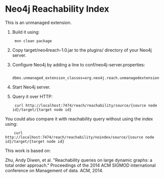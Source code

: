 Neo4j Reachability Index
================================

This is an unmanaged extension. 

1. Build it using: 

        mvn clean package

2. Copy target/neo4reach-1.0.jar to the plugins/ directory of your Neo4j server.

3. Configure Neo4j by adding a line to conf/neo4j-server.properties:

        dbms.unmanaged_extension_classes=org.neo4j.reach.unmanagedextension=/reach

4. Start Neo4j server.

5. Query it over HTTP:

        curl http://localhost:7474/reach/reachability/source/{source node id}/target/{target node id}

You could also compare it with reachability query without using the index using:

        curl http://localhost:7474/reach/reachability/noindex/source/{source node id}/target/{target node id}


This work is based on:

Zhu, Andy Diwen, et al. "Reachability queries on large dynamic graphs: a total order approach." Proceedings of the 2014 ACM SIGMOD international conference on Management of data. ACM, 2014.